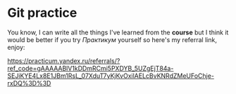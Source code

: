 # Git practice

You know, I can write all the things I've learned from the **course** but I think it would be better if you try _Практикум_ yourself so here's my referral link, enjoy:

https://practicum.yandex.ru/referrals/?ref_code=gAAAAABlV1kDDmRCmi5PXDYB_5UZgEjT84a-SEJiKYE4Lx8E1JBm1RsL_07XduT7yKjKvOxilAELcBvKNRdZMeUFoChje-rxDQ%3D%3D